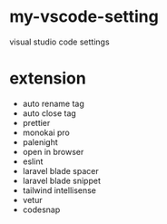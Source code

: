 # my-vscode-setting
visual studio code settings


# extension

- auto rename tag
- auto close tag
- prettier
- monokai pro
- palenight
- open in browser
- eslint
- laravel blade spacer
- laravel blade snippet
- tailwind intellisense
- vetur
- codesnap
